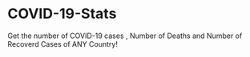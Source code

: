 # COVID-19-Stats
Get the number of COVID-19 cases , Number of Deaths and Number of Recoverd Cases of ANY Country!
